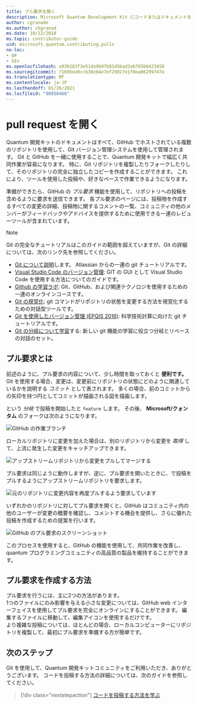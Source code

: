 ```yaml
---
title: プル要求を開く
description: Microsoft Quantum Development Kit にコードまたはドキュメントを投稿する準備ができたら、GitHub プル要求を送信する方法について説明します。
author: cgranade
ms.author: chgranad
ms.date: 10/12/2018
ms.topic: contributor-guide
uid: microsoft.quantum.contributing.pulls
no-loc:
- Q#
- $$v
ms.openlocfilehash: a936283f3e51da9b97b8145bad3ab765b6423458
ms.sourcegitcommit: 71605ea9cc630e84e7ef29027e1f0ea06299747e
ms.translationtype: MT
ms.contentlocale: ja-JP
ms.lasthandoff: 01/26/2021
ms.locfileid: "98858466"
---
```

# <a name="opening-pull-requests"></a>pull request を開く #

Quantum 開発キットのドキュメントはすべて、GitHub でホストされている複数のリポジトリを使用して、Git バージョン管理システムを使用して管理されます。
Git と GitHub を一緒に使用することで、Quantum 開発キットで幅広く共同作業が容易になります。
特に、Git リポジトリを複製したりフォークしたりして、そのリポジトリの完全に独立したコピーを作成することができます。
これにより、ツールを使用した投稿や、好きなペースで作業できるようになります。

準備ができたら、GitHub の _プル要求_ 機能を使用して、リポジトリへの投稿を含めるように要求を送信できます。
各プル要求のページには、投稿物を作成するすべての変更の詳細、投稿物に関するコメントの一覧、コミュニティの他のメンバーがフィードバックやアドバイスを提供するために使用できる一連のレビューツールが含まれています。

> [!NOTE]
> Git の完全なチュートリアルはこのガイドの範囲を超えていますが、Git の詳細については、次のリンク先を参照してください。
>
> - [Git について説明](https://www.atlassian.com/git)します。 Atlassian からの一連の git チュートリアルです。
> - [Visual Studio Code のバージョン管理](https://code.visualstudio.com/docs/editor/versioncontrol): GIT の GUI として Visual Studio Code を使用する方法についてのガイドです。
> - [Github の学習ラボ](https://lab.github.com/): Git、GitHub、および関連テクノロジを使用するための一連のオンラインコースです。
> - [Git の視覚化](https://git-school.github.io/visualizing-git/): git コマンドがリポジトリの状態を変更する方法を視覚化するための対話型ツールです。
> - [Git を使用したバージョン管理 (EPQIS 2016)](https://nbviewer.jupyter.org/github/QuinnPhys/PythonWorkshop-science/blob/master/lecture-1-scicomp-tools-part1.ipynb#Version-Control-with-Git-(50-Minutes)): 科学技術計算に向けた git チュートリアルです。
> - [Git の分岐について学習](https://learngitbranching.js.org/)する: 新しい git 機能の学習に役立つ分岐とリベースの対話のセット。

## <a name="what-is-a-pull-request"></a>プル要求とは ##

前述のように、プル要求の内容について、少し時間を取っておくと **便利です。**
Git を使用する場合、変更は、変更前にリポジトリの状態にどのように関連しているかを説明する _コミット_ として表されます。
多くの場合、前のコミットからの矢印を持つ円としてコミットが描画される図を描画します。

という _分岐_ で投稿を開始したと `feature` します。
その後、 **Microsoft/クォンタム** のフォークは次のようになります。

![GitHub の作業ブランチ](~/media/git-workflow-step0.png)

ローカルリポジトリに変更を加えた場合は、別のリポジトリから変更を _取得_ して、上流に発生した変更をキャッチアップできます。

![アップストリームリポジトリから変更をプルしてマージする](~/media/git-workflow-step1.png)

プル要求は同じように動作しますが、逆に、プル要求を開いたときに、で投稿をプルするようにアップストリームリポジトリを要求します。

![元のリポジトリに変更内容を再度プルするよう要求しています](~/media/git-workflow-step2.png)

いずれかのリポジトリに対してプル要求を開くと、GitHub はコミュニティ内の他のユーザーが変更の概要を確認し、コメントする機会を提供し、さらに優れた投稿を作成するための提案を行います。

![GitHub のプル要求のスクリーンショット](~/media/pull-request-header.png)

このプロセスを使用すると、GitHub の機能を使用して、共同作業を改善し、quantum プログラミングコミュニティの高品質の製品を維持することができます。

## <a name="how-to-make-a-pull-request"></a>プル要求を作成する方法 ##

プル要求を行うには、主に2つの方法があります。  
1つのファイルにのみ影響を与える小さな変更については、GitHub web インターフェイスを使用してプル要求を完全にオンラインにすることができます。 編集するファイルに移動して、編集アイコンを使用するだけです。  
より複雑な投稿については、ほとんどの場合、ローカルコンピューターにリポジトリを複製して、最初にプル要求を準備する方が簡単です。

<!--
### Using the Web Interface ###

**TODO**

### Command-Line and GitHub Flow ###

Most of the time, it's easier to prepare a pull request on your own computer; that makes it easier to work incrementally, and to test your changes.
If you haven't already done so, the first step is to _fork_ the repository that you'd like to contribute to.
Forking makes a complete clone of the original repository, but under your GitHub account instead of under [Microsoft](http://github.com/Microsoft/) or [MicrosoftDocs](http://github.com/MicrosoftDocs/).
This way, you can edit your personal fork to your heart's content before making a pull request for your work.

**TODO: pick up here**

## Code Review and Etiquette ##

**TODO: PR ettiquette, reviews, etc.**

-->

## <a name="next-steps"></a>次のステップ ##

Git を使用して、Quantum 開発キットコミュニティをご利用いただき、ありがとうございます。
コードを投稿する方法の詳細については、次のガイドを参照してください。

> [!div class="nextstepaction"]
> [コードを投稿する方法を学ぶ](xref:microsoft.quantum.contributing.code)
